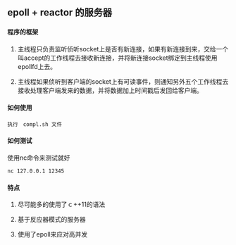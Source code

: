 ## epoll + reactor 的服务器

#### 程序的框架

1. 主线程只负责监听侦听socket上是否有新连接，如果有新连接到来，交给一个叫accept的工作线程去接收新连接，并将新连接socket绑定到主线程使用epollfd上去。

2. 主线程如果侦听到客户端的socket上有可读事件，则通知另外五个工作线程去接收处理客户端发来的数据，并将数据加上时间戳后发回给客户端。


#### 如何使用

    执行　compl.sh 文件

#### 如何测试

使用nc命令来测试就好

```
nc 127.0.0.1 12345
```

#### 特点

1. 尽可能多的使用了ｃ++11的语法

2. 基于反应器模式的服务器

3. 使用了epoll来应对高并发